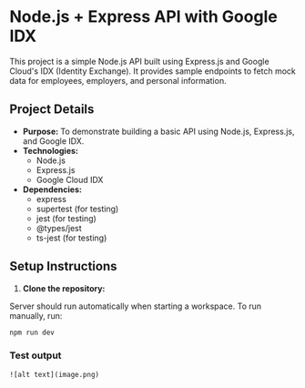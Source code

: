 # Node.js + Express API with Google IDX

This project is a simple Node.js API built using Express.js and Google Cloud's IDX (Identity Exchange). It provides sample endpoints to fetch mock data for employees, employers, and personal information.

## Project Details

* **Purpose:** To demonstrate building a basic API using Node.js, Express.js, and Google IDX.
* **Technologies:**
    * Node.js
    * Express.js
    * Google Cloud IDX
* **Dependencies:**
    * express
    * supertest (for testing)
    * jest (for testing)
    * @types/jest
    * ts-jest (for testing)


## Setup Instructions

1. **Clone the repository:**
   

Server should run automatically when starting a workspace. To run manually, run:
```sh
npm run dev
```

### Test output
```
![alt text](image.png)
```